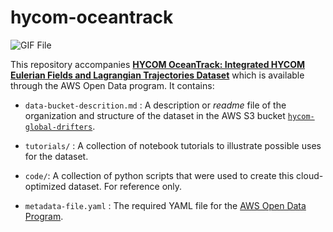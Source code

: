 # hycom-oceantrack

![GIF File](tutorials/traj-robinson-0-60-hsv.gif)


This repository accompanies [**HYCOM OceanTrack:  Integrated HYCOM Eulerian Fields and Lagrangian Trajectories Dataset**](https://registry.opendata.aws/hycom-global-drifters/index.html) which is available through the AWS Open Data program. It contains:

- `data-bucket-descrition.md` : A description or *readme* file of the organization and structure of the dataset in the AWS S3 bucket [`hycom-global-drifters`]().

- `tutorials/` : A collection of notebook tutorials to illustrate possible uses for the dataset.

- `code/`: A collection of python scripts that were used to create this cloud-optimized dataset. For reference only.

- `metadata-file.yaml` : The required YAML file for the [AWS Open Data Program](https://aws.amazon.com/opendata/).
